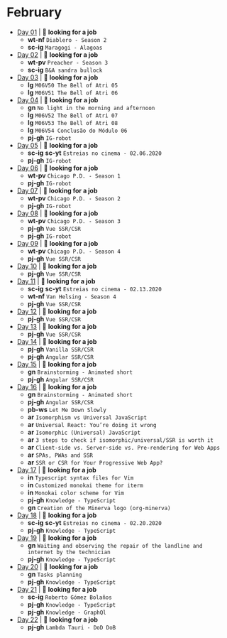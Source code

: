 # February

- [Day 01](02-01-2020.md) | :mag_right: **looking for a job**
  - **wt-nf** `Diablero - Season 2`
  - **sc-ig** `Maragogi - Alagoas`
- [Day 02](02-02-2020.md) | :mag_right: **looking for a job**
  - **wt-pv** `Preacher - Season 3`
  - **sc-ig** `B&A sandra bullock`
- [Day 03](02-03-2020.md) | :mag_right: **looking for a job**
  - **lg** `M06V50 The Bell of Atri 05`
  - **lg** `M06V51 The Bell of Atri 06`
- [Day 04](02-04-2020.md) | :mag_right: **looking for a job**
  - **gn** `No light in the morning and afternoon`
  - **lg** `M06V52 The Bell of Atri 07`
  - **lg** `M06V53 The Bell of Atri 08`
  - **lg** `M06V54 Conclusão do Módulo 06`
  - **pj-gh** `IG-robot`
- [Day 05](02-05-2020.md) | :mag_right: **looking for a job**
  - **sc-ig** **sc-yt** `Estreias no cinema - 02.06.2020`
  - **pj-gh** `IG-robot`
- [Day 06](02-06-2020.md) | :mag_right: **looking for a job**
  - **wt-pv** `Chicago P.D. - Season 1`
  - **pj-gh** `IG-robot`
- [Day 07](02-07-2020.md) | :mag_right: **looking for a job**
  - **wt-pv** `Chicago P.D. - Season 2`
  - **pj-gh** `IG-robot`
- [Day 08](02-08-2020.md) | :mag_right: **looking for a job**
  - **wt-pv** `Chicago P.D. - Season 3`
  - **pj-gh** `Vue SSR/CSR`
  - **pj-gh** `IG-robot`
- [Day 09](02-09-2020.md) | :mag_right: **looking for a job**
  - **wt-pv** `Chicago P.D. - Season 4`
  - **pj-gh** `Vue SSR/CSR`
- [Day 10](02-10-2020.md) | :mag_right: **looking for a job**
  - **pj-gh** `Vue SSR/CSR`
- [Day 11](02-11-2020.md) | :mag_right: **looking for a job**
  - **sc-ig** **sc-yt** `Estreias no cinema - 02.13.2020`
  - **wt-nf** `Van Helsing - Season 4`
  - **pj-gh** `Vue SSR/CSR`
- [Day 12](02-12-2020.md) | :mag_right: **looking for a job**
  - **pj-gh** `Vue SSR/CSR`
- [Day 13](02-13-2020.md) | :mag_right: **looking for a job**
  - **pj-gh** `Vue SSR/CSR`
- [Day 14](02-14-2020.md) | :mag_right: **looking for a job**
  - **pj-gh** `Vanilla SSR/CSR`
  - **pj-gh** `Angular SSR/CSR`
- [Day 15](02-15-2020.md) | :mag_right: **looking for a job**
  - **gn** `Brainstorming - Animated short`
  - **pj-gh** `Angular SSR/CSR`
- [Day 16](02-16-2020.md) | :mag_right: **looking for a job**
  - **gn** `Brainstorming - Animated short`
  - **pj-gh** `Angular SSR/CSR`
  - **pb-ws** `Let Me Down Slowly`
  - **ar** `Isomorphism vs Universal JavaScript`
  - **ar** `Universal React: You’re doing it wrong`
  - **ar** `Isomorphic (Universal) JavaScript`
  - **ar** `3 steps to check if isomorphic/universal/SSR is worth it`
  - **ar** `Client-side vs. Server-side vs. Pre-rendering for Web Apps`
  - **ar** `SPAs, PWAs and SSR`
  - **ar** `SSR or CSR for Your Progressive Web App?`
- [Day 17](02-17-2020.md) | :mag_right: **looking for a job**
  - **in** `Typescript syntax files for Vim`
  - **in** `Customized monokai theme for iterm`
  - **in** `Monokai color scheme for Vim`
  - **pj-gh** `Knowledge - TypeScript`
  - **gn** `Creation of the Minerva logo (org-minerva)`
- [Day 18](02-18-2020.md) | :mag_right: **looking for a job**
  - **sc-ig** **sc-yt** `Estreias no cinema - 02.20.2020`
  - **pj-gh** `Knowledge - TypeScript`
- [Day 19](02-19-2020.md) | :mag_right: **looking for a job**
  - **gn** `Waiting and observing the repair of the landline and internet by the technician`
  - **pj-gh** `Knowledge - TypeScript`
- [Day 20](02-20-2020.md) | :mag_right: **looking for a job**
  - **gn** `Tasks planning`
  - **pj-gh** `Knowledge - TypeScript`
- [Day 21](02-21-2020.md) | :mag_right: **looking for a job**
  - **sc-ig** `Roberto Gómez Bolaños`
  - **pj-gh** `Knowledge - TypeScript`
  - **pj-gh** `Knowledge - GraphQl`
- [Day 22](02-22-2020.md) | :mag_right: **looking for a job**
  - **pj-gh** `Lambda Tauri - DoD DoB`
